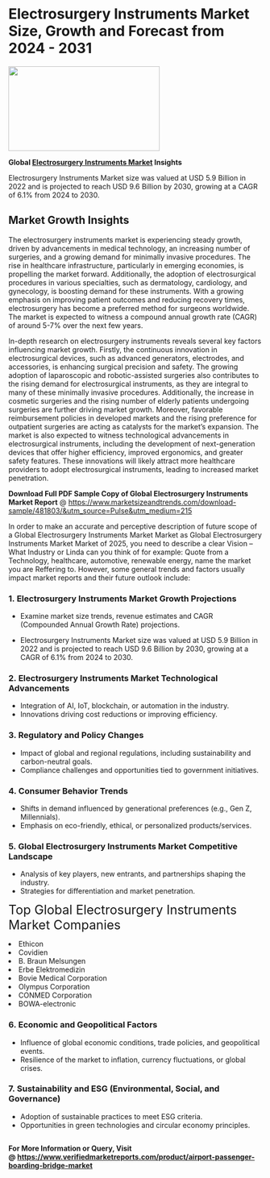 <H1>Electrosurgery Instruments Market Size, Growth and Forecast from 2024 - 2031</H1><img class="aligncenter size-medium wp-image-584254" src="https://thirdeyenews.in/wp-content/uploads/2024/09/Global-Market-Research-300x168.jpeg" alt="" width="300" height="168" /><p><strong>Global&nbsp;<a href="https://www.marketsizeandtrends.com/download-sample/481803/&amp;utm_source=Pulse&amp;utm_medium=215">Electrosurgery Instruments Market</a> Insights</strong></p><p>Electrosurgery Instruments Market size was valued at USD 5.9 Billion in 2022 and is projected to reach USD 9.6 Billion by 2030, growing at a CAGR of 6.1% from 2024 to 2030.</p><p><h2>Market Growth Insights</h2> <p>The electrosurgery instruments market is experiencing steady growth, driven by advancements in medical technology, an increasing number of surgeries, and a growing demand for minimally invasive procedures. The rise in healthcare infrastructure, particularly in emerging economies, is propelling the market forward. Additionally, the adoption of electrosurgical procedures in various specialties, such as dermatology, cardiology, and gynecology, is boosting demand for these instruments. With a growing emphasis on improving patient outcomes and reducing recovery times, electrosurgery has become a preferred method for surgeons worldwide. The market is expected to witness a compound annual growth rate (CAGR) of around 5-7% over the next few years. </p> <p>In-depth research on electrosurgery instruments reveals several key factors influencing market growth. Firstly, the continuous innovation in electrosurgical devices, such as advanced generators, electrodes, and accessories, is enhancing surgical precision and safety. The growing adoption of laparoscopic and robotic-assisted surgeries also contributes to the rising demand for electrosurgical instruments, as they are integral to many of these minimally invasive procedures. Additionally, the increase in cosmetic surgeries and the rising number of elderly patients undergoing surgeries are further driving market growth. Moreover, favorable reimbursement policies in developed markets and the rising preference for outpatient surgeries are acting as catalysts for the market’s expansion. The market is also expected to witness technological advancements in electrosurgical instruments, including the development of next-generation devices that offer higher efficiency, improved ergonomics, and greater safety features. These innovations will likely attract more healthcare providers to adopt electrosurgical instruments, leading to increased market penetration. </p><p><span class=""><strong>Download Full PDF Sample Copy of Global Electrosurgery Instruments Market Report</strong> @ <a href="https://www.marketsizeandtrends.com/download-sample/481803/&amp;utm_source=Pulse&amp;utm_medium=215" target="_blank">https://www.marketsizeandtrends.com/download-sample/481803/&amp;utm_source=Pulse&amp;utm_medium=215</a></span></p><p>In order to make an accurate and perceptive description of future scope of a Global&nbsp;Electrosurgery Instruments Market Market as Global&nbsp;Electrosurgery Instruments Market Market of 2025, you need to describe a clear Vision &ndash; What Industry or Linda can you think of for example: Quote from a Technology, healthcare, automotive, renewable energy, name the market you are Reffering to. However, some general trends and factors usually impact market reports and their future outlook include:</p><h3>1.&nbsp;<strong>Electrosurgery Instruments Market Growth Projections</strong></h3><ul><li>Examine market size trends, revenue estimates and CAGR (Compounded Annual Growth Rate) projections.</li><li><p>Electrosurgery Instruments Market size was valued at USD 5.9 Billion in 2022 and is projected to reach USD 9.6 Billion by 2030, growing at a CAGR of 6.1% from 2024 to 2030.</p></li></ul><h3>2.&nbsp;<strong>Electrosurgery Instruments Market Technological Advancements</strong></h3><ul><li>Integration of AI, IoT, blockchain, or automation in the industry.</li><li>Innovations driving cost reductions or improving efficiency.</li></ul><h3>3.&nbsp;<strong>Regulatory and Policy Changes</strong></h3><ul><li>Impact of global and regional regulations, including sustainability and carbon-neutral goals.</li><li>Compliance challenges and opportunities tied to government initiatives.</li></ul><h3>4.&nbsp;<strong>Consumer Behavior Trends</strong></h3><ul><li>Shifts in demand influenced by generational preferences (e.g., Gen Z, Millennials).</li><li>Emphasis on eco-friendly, ethical, or personalized products/services.</li></ul><h3>5.&nbsp;<strong>Global Electrosurgery Instruments Market Competitive Landscape</strong></h3><ul><li>Analysis of key players, new entrants, and partnerships shaping the industry.</li><li>Strategies for differentiation and market penetration.</li></ul><p data-pm-slice="1 1 []"><span style="color: inherit; font-family: inherit; font-size: 25px;">Top Global Electrosurgery Instruments Market Companies</span></p><div class="" data-test-id=""><p><li>Ethicon</li><li> Covidien</li><li> B. Braun Melsungen</li><li> Erbe Elektromedizin</li><li> Bovie Medical Corporation</li><li> Olympus Corporation</li><li> CONMED Corporation</li><li> BOWA-electronic</li></p></div><h3>6.&nbsp;<strong>Economic and Geopolitical Factors</strong></h3><ul><li>Influence of global economic conditions, trade policies, and geopolitical events.</li><li>Resilience of the market to inflation, currency fluctuations, or global crises.</li></ul><h3>7.&nbsp;<strong>Sustainability and ESG (Environmental, Social, and Governance)</strong></h3><ul><li>Adoption of sustainable practices to meet ESG criteria.</li><li>Opportunities in green technologies and circular economy principles.</li></ul><h2><strong style="font-size: 14px;">For More Information or Query, Visit @&nbsp;</strong><a style="background-color: #ffffff; font-size: 14px;" href="https://www.marketsizeandtrends.com/report/electrosurgery-instruments-market/" target="_blank">https://www.verifiedmarketreports.com/product/airport-passenger-boarding-bridge-market</a></h2>
